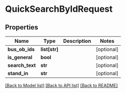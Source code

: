 # QuickSearchByIdRequest

## Properties
Name | Type | Description | Notes
------------ | ------------- | ------------- | -------------
**bus_ob_ids** | **list[str]** |  | [optional] 
**is_general** | **bool** |  | [optional] 
**search_text** | **str** |  | [optional] 
**stand_in** | **str** |  | [optional] 

[[Back to Model list]](../README.md#documentation-for-models) [[Back to API list]](../README.md#documentation-for-api-endpoints) [[Back to README]](../README.md)


